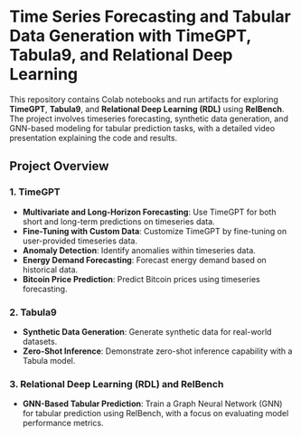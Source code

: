 # Time Series Forecasting and Tabular Data Generation with TimeGPT, Tabula9, and Relational Deep Learning

This repository contains Colab notebooks and run artifacts for exploring **TimeGPT**, **Tabula9**, and **Relational Deep Learning (RDL)** using **RelBench**. The project involves timeseries forecasting, synthetic data generation, and GNN-based modeling for tabular prediction tasks, with a detailed video presentation explaining the code and results.

## Project Overview

### 1. TimeGPT
- **Multivariate and Long-Horizon Forecasting**: Use TimeGPT for both short and long-term predictions on timeseries data.
- **Fine-Tuning with Custom Data**: Customize TimeGPT by fine-tuning on user-provided timeseries data.
- **Anomaly Detection**: Identify anomalies within timeseries data.
- **Energy Demand Forecasting**: Forecast energy demand based on historical data.
- **Bitcoin Price Prediction**: Predict Bitcoin prices using timeseries forecasting.

### 2. Tabula9
- **Synthetic Data Generation**: Generate synthetic data for real-world datasets.
- **Zero-Shot Inference**: Demonstrate zero-shot inference capability with a Tabula model.

### 3. Relational Deep Learning (RDL) and RelBench
- **GNN-Based Tabular Prediction**: Train a Graph Neural Network (GNN) for tabular prediction using RelBench, with a focus on evaluating model performance metrics.


